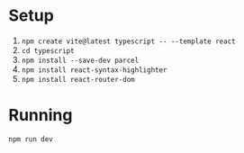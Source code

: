 # Setup

1. `npm create vite@latest typescript -- --template react`
2. `cd typescript`
3. `npm install --save-dev parcel`
4. `npm install react-syntax-highlighter`
5. `npm install react-router-dom`

# Running
`npm run dev`
